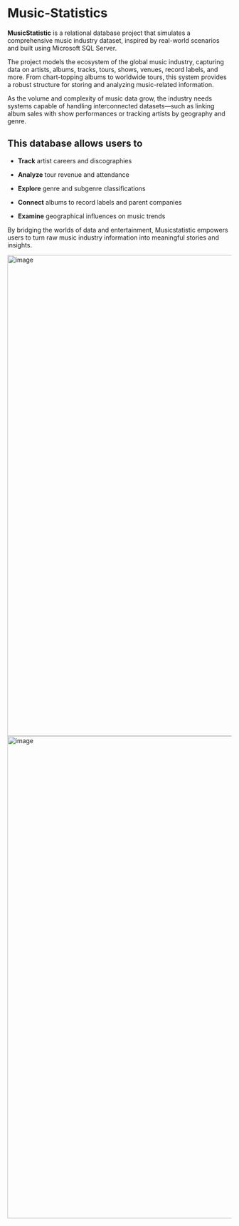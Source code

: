 # Music-Statistics

 **MusicStatistic** is a relational database project that simulates a comprehensive music industry dataset, inspired by real-world scenarios and built using Microsoft SQL Server.

The project models the ecosystem of the global music industry, capturing data on artists, albums, tracks, tours, shows, venues, record labels, and more. From chart-topping albums to worldwide tours, this system provides a robust structure for storing and analyzing music-related information.

As the volume and complexity of music data grow, the industry needs systems capable of handling interconnected datasets—such as linking album sales with show performances or tracking artists by geography and genre.
## This database allows users to

- **Track** artist careers and discographies

- **Analyze** tour revenue and attendance

- **Explore** genre and subgenre classifications

- **Connect** albums to record labels and parent companies

- **Examine** geographical influences on music trends

By bridging the worlds of data and entertainment, Musicstatistic empowers users to turn raw music industry information into meaningful stories and insights.



<img width="1079" alt="image" src="https://github.com/user-attachments/assets/d3ed9a69-c893-4ed0-9976-a057bbad24da" />
<img width="1082" alt="image" src="https://github.com/user-attachments/assets/677393ea-605d-4bf4-8dab-393c9a9f53fe" />




